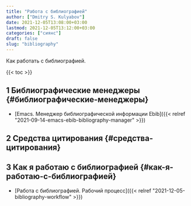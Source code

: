 ```yaml
---
title: "Работа с библиографией"
author: ["Dmitry S. Kulyabov"]
date: 2021-12-05T13:08:00+03:00
lastmod: 2021-12-05T13:12:00+03:00
categories: ["сиянс"]
draft: false
slug: "bibliography"
---
```


Как работать с библиографией.

<!--more-->

{{< toc >}}


## <span class="section-num">1</span> Библиографические менеджеры {#библиографические-менеджеры}

-   [Emacs. Менеджер библиографической информации Ebib]({{< relref "2021-09-14-emacs-ebib-bibliography-manager" >}})


## <span class="section-num">2</span> Средства цитирования {#средства-цитирования}


## <span class="section-num">3</span> Как я работаю с библиографией {#как-я-работаю-с-библиографией}

-   [Работа с библиографией. Рабочий процесс]({{< relref "2021-12-05-bibliography-workflow" >}})
